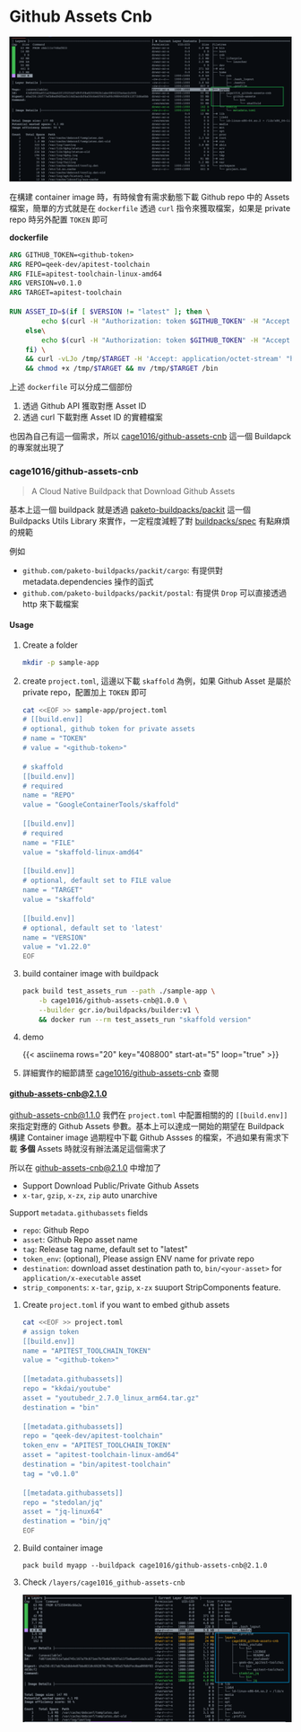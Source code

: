 # Github Assets Cnb


<!--more-->

![Github Asset Cnb](img/1.png "Github Asset Cnb")

在構建 container image 時，有時候會有需求動態下載 Github repo 中的 Assets 檔案，簡單的方式就是在 `dockerfile` 透過 `curl` 指令來獲取檔案，如果是 private repo 時另外配置 `TOKEN` 即可

__dockerfile__

```dockerfile
ARG GITHUB_TOKEN=<github-token>
ARG REPO=qeek-dev/apitest-toolchain
ARG FILE=apitest-toolchain-linux-amd64
ARG VERSION=v0.1.0
ARG TARGET=apitest-toolchain

RUN ASSET_ID=$(if [ $VERSION != "latest" ]; then \
        echo $(curl -H "Authorization: token $GITHUB_TOKEN" -H "Accept: application/vnd.github.v3.raw" -s https://api.github.com/repos/$REPO/releases | jq ". | map(select(.VERSION == \"$VERSION\"))[0].assets | map(select(.name == \"$FILE\"))[0].id"); \
    else\
        echo $(curl -H "Authorization: token $GITHUB_TOKEN" -H "Accept: application/vnd.github.v3.raw" -s https://api.github.com/repos/$REPO/releases | jq ".[0].assets | map(select(.name == \"$FILE\"))[0].id"); \
    fi) \
    && curl -vLJo /tmp/$TARGET -H 'Accept: application/octet-stream' "https://$GITHUB_TOKEN:@api.github.com/repos/$REPO/releases/assets/$ASSET_ID" \
    && chmod +x /tmp/$TARGET && mv /tmp/$TARGET /bin
```

上述 `dockerfile` 可以分成二個部份
1. 透過 Github API 獲取對應 Asset ID
2. 透過 curl 下載對應 Asset ID 的實體檔案

也因為自己有這一個需求，所以 [cage1016/github-assets-cnb](https://github.com/cage1016/github-assets-cnb) 這一個 Buildapck 的專案就出現了

### cage1016/github-assets-cnb
> A Cloud Native Buildpack that Download Github Assets

基本上這一個 buildpack 就是透過 [paketo-buildpacks/packit](https://github.com/paketo-buildpacks/packit) 這一個 Buildpacks Utils Library 來實作，一定程度減輕了對 [buildpacks/spec](https://github.com/buildpacks/spec) 有點麻煩的規範

例如
- `github.com/paketo-buildpacks/packit/cargo`: 有提供對 metadata.dependencies 操作的函式
- `github.com/paketo-buildpacks/packit/postal`: 有提供 `Drop` 可以直接透過 http 來下載檔案

#### Usage

1. Create a folder

    ```bash
    mkdir -p sample-app
    ```

1. create `project.toml`, 這邊以下載 `skaffold` 為例，如果 Github Asset 是屬於 private repo，配置加上 `TOKEN` 即可

    ```bash
    cat <<EOF >> sample-app/project.toml
    # [[build.env]]
    # optional, github token for private assets
    # name = "TOKEN"
    # value = "<github-token>"

    # skaffold
    [[build.env]]
    # required
    name = "REPO"
    value = "GoogleContainerTools/skaffold"

    [[build.env]]
    # required
    name = "FILE"
    value = "skaffold-linux-amd64"

    [[build.env]]
    # optional, default set to FILE value
    name = "TARGET"
    value = "skaffold"

    [[build.env]]
    # optional, default set to 'latest'
    name = "VERSION"
    value = "v1.22.0"
    EOF
    ```

1. build container image with buildpack

    ```bash
    pack build test_assets_run --path ./sample-app \
        -b cage1016/github-assets-cnb@1.0.0 \
        --builder gcr.io/buildpacks/builder:v1 \
        && docker run --rm test_assets_run "skaffold version"
    ```

1. demo

    {{< asciinema rows="20" key="408800" start-at="5" loop="true" >}}

1. 詳細實作的細節請至 [cage1016/github-assets-cnb](https://github.com/cage1016/github-assets-cnb) 查閱

#### github-assets-cnb@2.1.0

github-assets-cnb@1.1.0 我們在 `project.toml` 中配置相關的的 `[[build.env]]` 來指定對應的 Github Assets 參數。基本上可以達成一開始的期望在 Buildpack 構建 Container image 過期程中下載 Github Assses 的檔案，不過如果有需求下載 **多個** Assets 時就沒有辦法滿足這個需求了

所以在 [github-assets-cnb@2.1.0](https://github.com/cage1016/github-assets-cnb) 中增加了

- Support Download Public/Private Github Assets
- `x-tar`, `gzip`, `x-zx`, `zip` auto unarchive

Support `metadata.githubassets` fields

- `repo`: Github Repo 
- `asset`: Github Repo asset name
- `tag`: Release tag name, default set to "latest"
- `token_env`: (optional), Please assign ENV name for private repo
- `destination`: download asset destination path to, `bin/<your-asset>` for `application/x-executable` asset
- `strip_components`: `x-tar`, `gzip`, `x-zx` suuport StripComponents feature.

1. Create `project.toml` if you want to embed github assets

    ```bash
    cat <<EOF >> project.toml
    # assign token
    [[build.env]]
    name = "APITEST_TOOLCHAIN_TOKEN"
    value = "<github-token>"

    [[metadata.githubassets]]
    repo = "kkdai/youtube"
    asset = "youtubedr_2.7.0_linux_arm64.tar.gz"
    destination = "bin"

    [[metadata.githubassets]]
    repo = "qeek-dev/apitest-toolchain"
    token_env = "APITEST_TOOLCHAIN_TOKEN"
    asset = "apitest-toolchain-linux-amd64"
    destination = "bin/apitest-toolchain"
    tag = "v0.1.0"

    [[metadata.githubassets]]
    repo = "stedolan/jq"
    asset = "jq-linux64"
    destination = "bin/jq"
    EOF
    ```

2. Build container image

    ```
    pack build myapp --buildpack cage1016/github-assets-cnb@2.1.0
    ```

3. Check `/layers/cage1016_github-assets-cnb`

    ![snipaste](img/snipaste.png "Container image")
